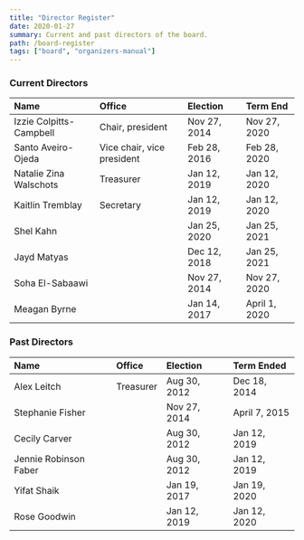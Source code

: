```yaml
---
title: "Director Register"
date: 2020-01-27
summary: Current and past directors of the board.
path: /board-register
tags: ["board", "organizers-manual"]
---
```


### Current Directors

| Name                    | Office                     | Election     | Term End      |
| :---------------------- | :------------------------- | :----------- | :------------ |
| Izzie Colpitts-Campbell | Chair, president           | Nov 27, 2014 | Nov 27, 2020  |
| Santo Aveiro-Ojeda      | Vice chair, vice president | Feb 28, 2016 | Feb 28, 2020  |
| Natalie Zina Walschots  | Treasurer                  | Jan 12, 2019 | Jan 12, 2020  |
| Kaitlin Tremblay        | Secretary                  | Jan 12, 2019 | Jan 12, 2020  |
| Shel Kahn               |                            | Jan 25, 2020 | Jan 25, 2021  |
| Jayd Matyas             |                            | Dec 12, 2018 | Jan 25, 2021  |
| Soha El-Sabaawi         |                            | Nov 27, 2014 | Nov 27, 2020  |
| Meagan Byrne            |                            | Jan 14, 2017 | April 1, 2020 |

### Past Directors

| Name                  | Office    | Election     | Term Ended    |
| :-------------------- | :-------- | :----------- | :------------ |
| Alex Leitch           | Treasurer | Aug 30, 2012 | Dec 18, 2014  |
| Stephanie Fisher      |           | Nov 27, 2014 | April 7, 2015 |
| Cecily Carver         |           | Aug 30, 2012 | Jan 12, 2019  |
| Jennie Robinson Faber |           | Aug 30, 2012 | Jan 12, 2019  |
| Yifat Shaik           |           | Jan 19, 2017 | Jan 19, 2020  |
| Rose Goodwin          |           | Jan 12, 2019 | Jan 12, 2020  |
